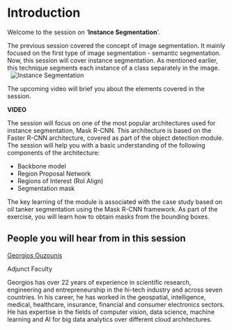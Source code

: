 # Introduction

Welcome to the session on ‘**Instance Segmentation**’. 

The previous session covered the concept of image segmentation. It mainly focused on the first type of image segmentation - semantic segmentation. Now, this session will cover instance segmentation. As mentioned earlier, this technique segments each instance of a class separately in the image.  
 
![Instance Segmentation](https://i.ibb.co/wM5sbTh/Instance-Segmentation.png)

The upcoming video will brief you about the elements covered in the session.

**VIDEO**

The session will focus on one of the most popular architectures used for instance segmentation, Mask R-CNN. This architecture is based on the Faster R-CNN architecture, covered as part of the object detection module. The session will help you with a basic understanding of the following components of the architecture:

-   Backbone model
-   Region Proposal Network
-   Regions of Interest (RoI Align)
-   Segmentation mask

The key learning of the module is associated with the case study based on oil tanker segmentation using the Mask R-CNN framework. As part of the exercise, you will learn how to obtain masks from the bounding boxes.

## People you will hear from in this session

[Georgios Ouzounis](https://www.linkedin.com/in/georgios-ouzounis/)

Adjunct Faculty

Georgios has over 22 years of experience in scientific research, engineering and entrepreneurship in the hi-tech industry and across seven countries. In his career, he has worked in the geospatial, intelligence, medical, healthcare, insurance, financial and consumer electronics sectors. He has expertise in the fields of computer vision, data science, machine learning and AI for big data analytics over different cloud architectures.